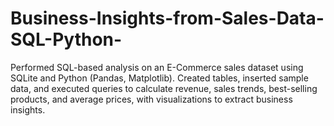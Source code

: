 # Business-Insights-from-Sales-Data-SQL-Python-
Performed SQL-based analysis on an E-Commerce sales dataset using SQLite and Python (Pandas, Matplotlib). Created tables, inserted sample data, and executed queries to calculate revenue, sales trends, best-selling products, and average prices, with visualizations to extract business insights.
